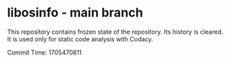 # libosinfo - main branch

This repository contains frozen state of the repository.
Its history is cleared. It is used only for static code
analysis with Codacy.

Commit Time: 1705470811